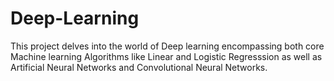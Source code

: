 # Deep-Learning

This project delves into the world of Deep learning encompassing both core Machine learning Algorithms like Linear and Logistic Regresssion as well as Artificial Neural Networks and Convolutional Neural Networks.
